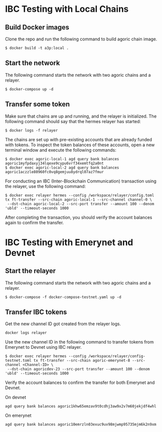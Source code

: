# IBC Testing with Local Chains

## Build Docker images

Clone the repo and run the following command to build agoric chain image.

```
$ docker build -t a3p:local .
```

## Start the network

The following command starts the network with two agoric chains and a relayer.

```
$ docker-compose up -d
```

## Transfer some token

Make sure that chains are up and running, and the relayer is initialized. The following command should say that the hermes relayer has started:

```
$ docker logs -f relayer
```

The chains are set up with pre-existing accounts that are already funded with tokens. To inspect the token balances of these accounts, open a new terminal window and execute the following commands:

```
$ docker exec agoric-local-1 agd query bank balances agoric1myfpdaxyj34lqexe9cypu6vrf34xemtfq2a0nt
$ docker exec agoric-local-2 agd query bank balances agoric1aczzle80960fc0vq8gemjuu8ydrql07az7fmur
```

For conducting an IBC (Inter-Blockchain Communication) transaction using the relayer, use the following command:

```
$ docker exec relayer hermes --config /workspace/relayer/config.toml tx ft-transfer --src-chain agoric-local-1 --src-channel channel-0 \
 --dst-chain agoric-local-2 --src-port transfer --amount 100 --denom 'ubld' --timeout-seconds 1000
```

After completing the transaction, you should verify the account balances again to confirm the transfer.

# IBC Testing with Emerynet and Devnet

## Start the relayer

The following command starts the network with two agoric chains and a relayer.

```
$ docker-compose -f docker-compose-testnet.yaml up -d
```

## Transfer IBC tokens

Get the new channel ID got created from the relayer logs.
```
docker logs relayer
```
Use the new channel ID in the following command to transfer tokens from Emerynet to Devnet using IBC relayer.

```
$ docker exec relayer hermes --config /workspace/relayer/config-testnet.toml tx ft-transfer --src-chain agoric-emerynet-8 --src-channel <Channel-ID> \
 --dst-chain agoricdev-23 --src-port transfer --amount 100 --denom 'ubld' --timeout-seconds 1000
```

Verify the account balances to confirm the transfer for both Emerynet and Devnet. 

On devnet
```
agd query bank balances agoric1khw65emzav9t0cdhj3aw9x2v7m60jekjdf4whl
```

On emerynet
```
agd query bank balances agoric10emrzln03exuc9uv98mjwmp95735mjm6k2n9xm
```
